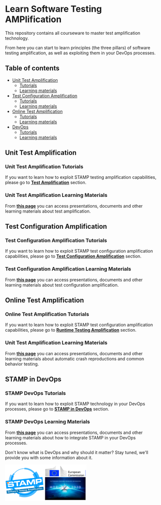 # Learn Software Testing AMPlification
This repository contains all courseware to master test amplification technology.

From here you can start to learn principles (the three pillars) of software testing amplification, as well as exploiting them in your DevOps processes.

## Table of contents

  - [Unit Test Amplification](#unit-test-amplification)
    - [Tutorials](#unit-test-amplification-tutorials)
    - [Learning materials](#unit-test-amplification-learning-materials)
  - [Test Configuration Amplification](#test-configuration-amplification)
    - [Tutorials](#test-configuration-amplification-tutorials)
    - [Learning materials](#test-configuration-amplification-learning-materials)
  - [Online Test Amplification](#online-test-amplification)
    - [Tutorials](#online-test-amplification-tutorials)
    - [Learning materials](#online-test-amplification-learning-materials)
  - [DevOps](#stamp-in-devops)
    - [Tutorials](#stamp-devops-tutorials)
    - [Learning materials](#stamp-devops-learning-materials)


## Unit Test Amplification
### Unit Test Amplification Tutorials
If you want to learn how to exploit STAMP testing amplification capabilities, please go to
**[Test Amplification](unit-test-amplification/README.md)** section.
### Unit Test Amplification Learning Materials
From **[this page](unit-test-amplification/assets/README.md)** you can access presentations, documents and other learning materials about test amplification.
## Test Configuration Amplification
### Test Configuration Amplification Tutorials
If you want to learn how to exploit STAMP test configuration amplification capabilities, please go to **[Test Configuration Amplification](conf-test-amplification/README.md)** section.
### Test Configuration Amplification Learning Materials
From **[this page](conf-test-amplification/assets/README.md)** you can access presentations, documents and other learning materials about test configuration amplification.
## Online Test Amplification
### Online Test Amplification Tutorials
If you want to learn how to exploit STAMP test configuration amplification capabilities, please go to **[Runtime Testing Amplification](online-test-amplification/README.md)** section.
### Unit Test Amplification Learning Materials
From **[this page](online-test-amplification/assets/README.md)** you can access presentations, documents and other learning materials about automatic crash reproductions and common behavior testing.
## STAMP in DevOps
### STAMP DevOps Tutorials
If you want to learn how to exploit STAMP technology in your DevOps processes, please go to
**[STAMP in DevOps](devops/README.md)** section.
### STAMP DevOps Learning Materials
From **[this page](devops/assets/README.md)** you can access presentations, documents and other learning materials about how to integrate STAMP in your DevOps processes.

Don't know what is DevOps and why should it matter? Stay tuned, we'll provide you with some information about it.

![STAMP - European Commission - H2020](images/logo_readme_md.png)


